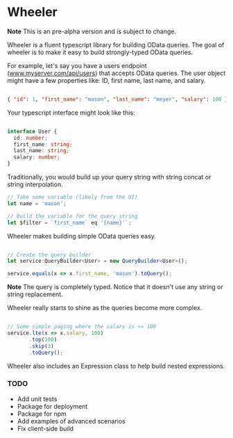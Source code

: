 # Wheeler

**Note** This is an pre-alpha version and is subject to change.

Wheeler is a fluent typescript library for building OData queries. The goal of wheeler is to make it easy to build strongly-typed OData queries.

For example, let's say you have a users endpoint (www.myserver.com/api/users) that accepts OData queries. The user object might have a few properties like: ID, first name, last name, and salary.
```json

{ "id": 1, "first_name": "mason", "last_name": "meyer", "salary": 100 }

```
Your typescript interface might look like this:

```ts

interface User {
  id: number;
  first_name: string;
  last_name: string;
  salary: number;
}

```

Traditionally, you would build up your query string with string concat or string interpolation.

```ts
// Take some variable (likely from the UI)
let name = 'mason';

// Build the variable for the query string
let $filter = `first_name` eq '{name}'`;

```
Wheeler makes building simple OData queries easy.
```ts

// Create the query builder
let service:QueryBuilder<User> = new QueryBuilder<User>();

service.equals(x => x.first_name, 'mason').toQuery();

```
**Note** The query is completely typed. Notice that it doesn't use any string or string replacement.

Wheeler really starts to shine as the queries become more complex.

```ts

// Some simple paging where the salary is <= 100
service.lte(x => x.salary, 100)
       .top(100)
       .skip(3)
       .toQuery();

```



Wheeler also includes an Expression class to help build nested expressions.

### TODO

* Add unit tests
* Package for deployment
* Package for npm
* Add examples of advanced scenarios
* Fix client-side build
